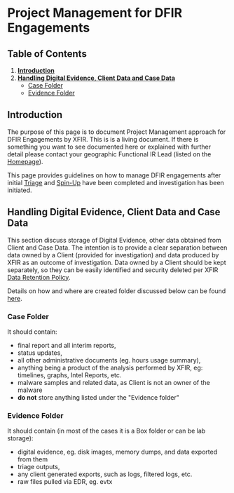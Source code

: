 # Project Management for DFIR Engagements

## Table of Contents
1. [**Introduction**](#Introduction)
2. [**Handling Digital Evidence, Client Data and Case Data**](#Handling-Digital-Evidence-Client-Data-and-Case-Data)
	- [Case Folder](#Case-Folder)
	- [Evidence Folder](#Evidence-Folder)

## Introduction
The purpose of this page is to document Project Management approach for DFIR Engagements by XFIR. This is is a living document. If there is something you want to see documented here or explained with further detail please contact your geographic Functional IR Lead (listed on the [Homepage](Home.md)).

This page provides guidelines on how to manage DFIR engagements after initial [Triage](DFIR-Triage-Scoping.md) and [Spin-Up](DFIR-SpinUp.md) have been completed and investigation has been initiated. 

## Handling Digital Evidence, Client Data and Case Data
This section discuss storage of Digital Evidence, other data obtained from Client and Case Data. The intention is to provide a clear separation between data owned by a Client (provided for investigation) and data produced by XFIR as an outcome of investigation. Data owned by a Client should be kept separately, so they can be easily identified and security deleted per XFIR [Data Retention Policy](DFIR-Digital-Evidence.md#Data-Retention-Policy).

Details on how and where are created folder discussed below can be found [here](DFIR-SpinUp.md#Setting-up-Collaboration-Environment).

### Case Folder
It should contain:
- final report and all interim reports,
- status updates,
- all other administrative documents (eg. hours usage summary),
- anything being a product of the analysis performed by XFIR, eg: timelines, graphs, Intel Reports, etc.
- malware samples and related data, as Client is not an owner of the malware
- **do not** store anything listed under the "Evidence folder"

### Evidence Folder
It should contain (in most of the cases it is a Box folder or can be lab storage):
- digital evidence, eg. disk images, memory dumps, and data exported from them
- triage outputs,
- any client generated exports, such as logs, filtered logs, etc.
- raw files pulled via EDR, eg. evtx